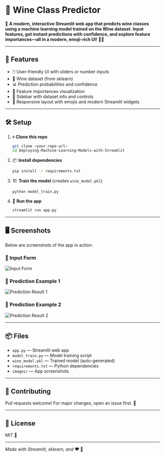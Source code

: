 # 🍷 Wine Class Predictor

🎉 **A modern, interactive Streamlit web app that predicts wine classes using a machine learning model trained on the Wine dataset. Input features, get instant predictions with confidence, and explore feature importances—all in a modern, emoji-rich UI!** 🍇🤖

---

## 🚀 Features
- 🖱️ User-friendly UI with sliders or number inputs
- 🍇 Wine dataset (from sklearn)
- 📊 Prediction probabilities and confidence
- 🌟 Feature importances visualization
- 🧭 Sidebar with dataset info and controls
- 💎 Responsive layout with emojis and modern Streamlit widgets

---

## 🛠️ Setup

1. 🌀 **Clone this repo**
   ```bash
   git clone <your-repo-url>
   cd Deploying-Machine-Learning-Models-with-Streamlit
   ```
2. 📦 **Install dependencies**
   ```bash
   pip install -r requirements.txt
   ```
3. 🏗️ **Train the model** (creates `wine_model.pkl`)
   ```bash
   python model_train.py
   ```
4. 🚦 **Run the app**
   ```bash
   streamlit run app.py
   ```

---

## 🖥️ Screenshots

Below are screenshots of the app in action:

### 📝 Input Form
![Input Form](images/input_form.png.png)

### 🔮 Prediction Example 1
![Prediction Result 1](images/predictions_results1.png.png)

### 🔮 Prediction Example 2
![Prediction Result 2](images/predictions_results2.png.png)

---

## 📦 Files
- `app.py` — Streamlit web app
- `model_train.py` — Model training script
- `wine_model.pkl` — Trained model (auto-generated)
- `requirements.txt` — Python dependencies
- `images/` — App screenshots

---

## 🤝 Contributing
Pull requests welcome! For major changes, open an issue first. 🙌

---

## 📄 License
MIT 📝

---

_Made with Streamlit, sklearn, and ❤️_ 🍷 
